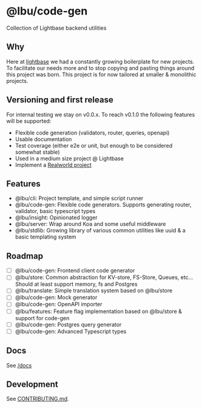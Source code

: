 # @lbu/code-gen

Collection of Lightbase backend utilities

## Why

Here at [lightbase](https://lightbase.nl) we had a constantly growing
boilerplate for new projects. To facilitate our needs more and to stop copying
and pasting things around this project was born. This project is for now
tailored at smaller & monolithic projects.

## Versioning and first release

For internal testing we stay on v0.0.x. To reach v0.1.0 the following features
will be supported:

- Flexible code generation (validators, router, queries, openapi)
- Usable documentation
- Test coverage (either e2e or unit, but enough to be considered somewhat
  stable)
- Used in a medium size project @ Lightbase
- Implement a [Realworld project](https://github.com/gothinkster/realworld)

## Features

- @lbu/cli: Project template, and simple script runner
- @lbu/code-gen: Flexible code generators. Supports generating router,
  validator, basic typescript types
- @lbu/insight: Opinionated logger
- @lbu/server: Wrap around Koa and some useful middleware
- @lbu/stdlib: Growing library of various common utilities like uuid & a basic
  templating system

## Roadmap

- [ ] @lbu/code-gen: Frontend client code generator
- [ ] @lbu/store: Common abstraction for KV-store, FS-Store, Queues, etc...
      Should at least support memory, fs and Postgres
- [ ] @lbu/translate: Simple translation system based on @lbu/store
- [ ] @lbu/code-gen: Mock generator
- [ ] @lbu/code-gen: OpenAPI importer
- [ ] @lbu/features: Feature flag implementation based on @lbu/store & support
      for code-gen
- [ ] @lbu/code-gen: Postgres query generator
- [ ] @lbu/code-gen: Advanced Typescript types

## Docs

See [/docs](/docs/README.md)

## Development

See [CONTRIBUTING.md](/CONTRIBUTING.md).
